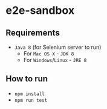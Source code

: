# e2e-sandbox

## Requirements
* `Java 8` (for Selenium server to run)
  * For `Mac OS X` - `JDK 8`
  * For `Windows`/`Linux` - `JRE 8`

## How to run

* `npm install`
* `npm run test`
